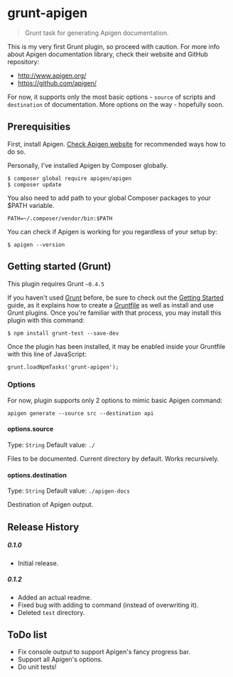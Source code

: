 # grunt-apigen

> Grunt task for generating Apigen documentation.

This is my very first Grunt plugin, so proceed with caution. For more info about Apigen documentation library, check their website and GitHub repository: 

- http://www.apigen.org/
- https://github.com/apigen/

For now, it supports only the most basic options - `source` of scripts and `destination` of documentation. More options on the way - hopefully soon.

## Prerequisities

First, install Apigen. [Check Apigen website](http://www.apigen.org) for recommended ways how to do so.

Personally, I've installed Apigen by Composer globally. 

```
$ composer global require apigen/apigen
$ composer update
```

You also need to add path to your global Composer packages to your $PATH variable. 

```
PATH=~/.composer/vendor/bin:$PATH
```

You can check if Apigen is working for you regardless of your setup by:

```
$ apigen --version
```


## Getting started (Grunt)

This plugin requires Grunt `~0.4.5`

If you haven't used [Grunt](http://gruntjs.com/) before, be sure to check out the [Getting Started](http://gruntjs.com/getting-started) guide, as it explains how to create a [Gruntfile](http://gruntjs.com/sample-gruntfile) as well as install and use Grunt plugins. Once you're familiar with that process, you may install this plugin with this command:

```
$ npm install grunt-test --save-dev
```

Once the plugin has been installed, it may be enabled inside your Gruntfile with this line of JavaScript:

```
grunt.loadNpmTasks('grunt-apigen');
```

### Options

For now, plugin supports only 2 options to mimic basic Apigen command:

```
apigen generate --source src --destination api
```

#### options.source
Type: `String`
Default value: `./`

Files to be documented. Current directory by default. Works recursively.

#### options.destination
Type: `String`
Default value: `./apigen-docs`

Destination of Apigen output.

## Release History

##### 0.1.0 

- Initial release.

##### 0.1.2

- Added an actual readme.
- Fixed bug with adding to command (instead of overwriting it).
- Deleted `test` directory.

## ToDo list

- Fix console output to support Apigen's fancy progress bar.
- Support all Apigen's options.
- Do unit tests!
